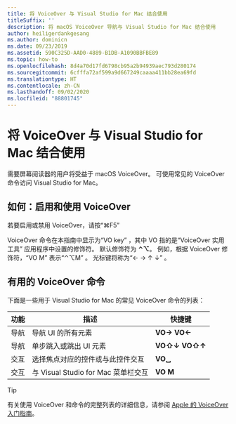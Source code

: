 ```yaml
---
title: 将 VoiceOver 与 Visual Studio for Mac 结合使用
titleSuffix: ''
description: 将 macOS VoiceOver 导航与 Visual Studio for Mac 结合使用
author: heiligerdankgesang
ms.author: dominicn
ms.date: 09/23/2019
ms.assetid: 590C325D-AAD0-4889-B1DB-A1090BBFBE89
ms.topic: how-to
ms.openlocfilehash: 8d4a70d17fd6798cb95a2b94939aec793d280174
ms.sourcegitcommit: 6cfffa72af599a9d667249caaaa411bb28ea69fd
ms.translationtype: HT
ms.contentlocale: zh-CN
ms.lasthandoff: 09/02/2020
ms.locfileid: "88801745"
---
```

# <a name="using-voiceover-with-visual-studio-for-mac"></a>将 VoiceOver 与 Visual Studio for Mac 结合使用

需要屏幕阅读器的用户将受益于 macOS VoiceOver。 可使用常见的 VoiceOver 命令访问 Visual Studio for Mac。

## <a name="how-to-enable-and-use-voiceover"></a>如何：启用和使用 VoiceOver

若要启用或禁用 VoiceOver，请按“&#8984;F5” 

VoiceOver 命令在本指南中显示为“VO key”  ，其中 VO  指的是“VoiceOver 实用工具”  应用程序中设置的修饰符。 默认修饰符为 **⌃⌥**。 例如，根据 VoiceOver 修饰符，“VO M”  表示“⌃⌥M”  。 光标键将称为“← → ↑ ↓”  。

## <a name="useful-voiceover-commands"></a>有用的 VoiceOver 命令

下面是一些用于 Visual Studio for Mac 的常见 VoiceOver 命令的列表：

|功能|描述|快捷键|
|-------|-----------|--------|
|导航|导航 UI 的所有元素|**VO→** **VO←**|
|导航|单步跳入或跳出 UI 元素|**VO⇧↓** **VO⇧↑**|
|交互|选择焦点对应的控件或与此控件交互|**VO␣**|
|交互|与 Visual Studio for Mac 菜单栏交互|**VO M**|

> [!TIP]
> 有关使用 VoiceOver 和命令的完整列表的详细信息，请参阅 [Apple 的 VoiceOver 入门指南](https://support.apple.com/en-us/guide/voiceover-guide/welcome/web)。